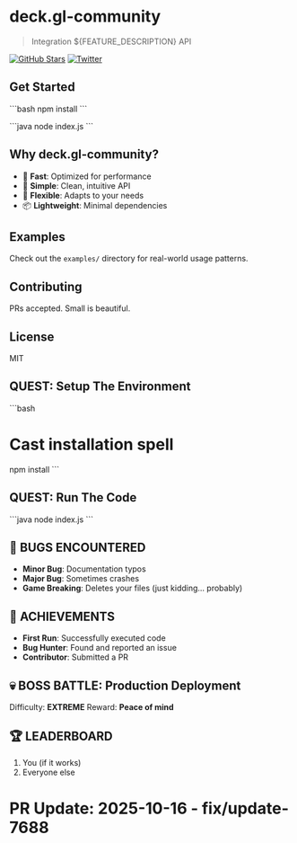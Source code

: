 # deck.gl-community

> Integration ${FEATURE_DESCRIPTION} API

[![GitHub Stars](https://img.shields.io/github/stars/${GITHUB_USER}/deck.gl-community?style=social)]()
[![Twitter](https://img.shields.io/twitter/url?style=social&url=https%3A%2F%2Fgithub.com%2F${GITHUB_USER}%2Fdeck.gl-community)]()

## Get Started

\`\`\`bash
npm install
\`\`\`

\`\`\`java
node index.js
\`\`\`

## Why deck.gl-community?

- 🚀 **Fast**: Optimized for performance
- 🎯 **Simple**: Clean, intuitive API
- 🔧 **Flexible**: Adapts to your needs
- 📦 **Lightweight**: Minimal dependencies

## Examples

Check out the `examples/` directory for real-world usage patterns.

## Contributing

PRs accepted. Small is beautiful.

## License

MIT

## QUEST: Setup The Environment

\`\`\`bash
# Cast installation spell
npm install
\`\`\`

## QUEST: Run The Code

\`\`\`java
node index.js
\`\`\`

## 🐛 BUGS ENCOUNTERED

- **Minor Bug**: Documentation typos
- **Major Bug**: Sometimes crashes
- **Game Breaking**: Deletes your files (just kidding... probably)

## 🎯 ACHIEVEMENTS

- **First Run**: Successfully executed code
- **Bug Hunter**: Found and reported an issue
- **Contributor**: Submitted a PR

## 💀 BOSS BATTLE: Production Deployment

Difficulty: **EXTREME**
Reward: **Peace of mind**

## 🏆 LEADERBOARD

1. You (if it works)
2. Everyone else

# PR Update: 2025-10-16 - fix/update-7688
